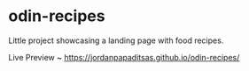 # odin-recipes  
Little project showcasing a landing page with food recipes.

Live Preview ~ https://jordanpapaditsas.github.io/odin-recipes/ 
